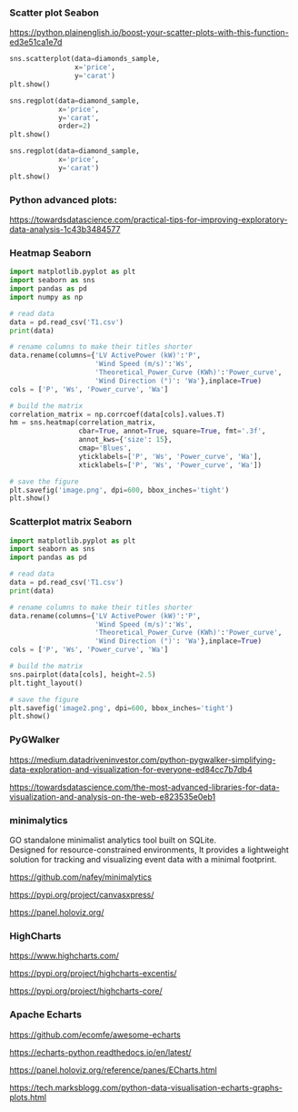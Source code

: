 
### Scatter plot Seabon

https://python.plainenglish.io/boost-your-scatter-plots-with-this-function-ed3e51ca1e7d
```python
sns.scatterplot(data=diamonds_sample,
                x='price',
                y='carat')
plt.show()

sns.regplot(data=diamond_sample,
            x='price',
            y='carat',
            order=2)
plt.show()

sns.regplot(data=diamond_sample,
            x='price',
            y='carat')
plt.show()
```

### Python advanced plots:
https://towardsdatascience.com/practical-tips-for-improving-exploratory-data-analysis-1c43b3484577

### Heatmap Seaborn
```python
import matplotlib.pyplot as plt
import seaborn as sns
import pandas as pd
import numpy as np

# read data
data = pd.read_csv('T1.csv')
print(data)

# rename columns to make their titles shorter
data.rename(columns={'LV ActivePower (kW)':'P',
                     'Wind Speed (m/s)':'Ws',
                     'Theoretical_Power_Curve (KWh)':'Power_curve',
                     'Wind Direction (°)': 'Wa'},inplace=True)
cols = ['P', 'Ws', 'Power_curve', 'Wa']

# build the matrix
correlation_matrix = np.corrcoef(data[cols].values.T)
hm = sns.heatmap(correlation_matrix,
                 cbar=True, annot=True, square=True, fmt='.3f',
                 annot_kws={'size': 15},
                 cmap='Blues',
                 yticklabels=['P', 'Ws', 'Power_curve', 'Wa'],
                 xticklabels=['P', 'Ws', 'Power_curve', 'Wa'])

# save the figure
plt.savefig('image.png', dpi=600, bbox_inches='tight')
plt.show()

```


### Scatterplot matrix Seaborn
```python
import matplotlib.pyplot as plt
import seaborn as sns
import pandas as pd

# read data
data = pd.read_csv('T1.csv')
print(data)

# rename columns to make their titles shorter
data.rename(columns={'LV ActivePower (kW)':'P',
                     'Wind Speed (m/s)':'Ws',
                     'Theoretical_Power_Curve (KWh)':'Power_curve',
                     'Wind Direction (°)': 'Wa'},inplace=True)
cols = ['P', 'Ws', 'Power_curve', 'Wa']

# build the matrix
sns.pairplot(data[cols], height=2.5)
plt.tight_layout()

# save the figure
plt.savefig('image2.png', dpi=600, bbox_inches='tight')
plt.show()
```
### PyGWalker
https://medium.datadriveninvestor.com/python-pygwalker-simplifying-data-exploration-and-visualization-for-everyone-ed84cc7b7db4

https://towardsdatascience.com/the-most-advanced-libraries-for-data-visualization-and-analysis-on-the-web-e823535e0eb1

### minimalytics
GO standalone minimalist analytics tool built on SQLite.  
Designed for resource-constrained environments, 
It provides a lightweight solution for tracking and visualizing event data with a minimal footprint.

https://github.com/nafey/minimalytics

https://pypi.org/project/canvasxpress/

https://panel.holoviz.org/

### HighCharts

https://www.highcharts.com/

https://pypi.org/project/highcharts-excentis/

https://pypi.org/project/highcharts-core/

### Apache Echarts

https://github.com/ecomfe/awesome-echarts

https://echarts-python.readthedocs.io/en/latest/

https://panel.holoviz.org/reference/panes/ECharts.html

https://tech.marksblogg.com/python-data-visualisation-echarts-graphs-plots.html 

